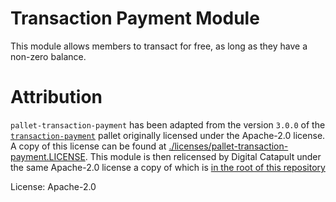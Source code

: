 # Transaction Payment Module

This module allows members to transact for free, as long as they have a non-zero balance.

# Attribution

`pallet-transaction-payment` has been adapted from the version `3.0.0` of the
[`transaction-payment`](https://docs.rs/pallet-transaction-payment/latest/pallet_transaction_payment) pallet originally
licensed under the Apache-2.0 license. A copy of this license can
be found at [./licenses/pallet-transaction-payment.LICENSE](./licenses/pallet-sudo.LICENSE).
This module is then relicensed by Digital Catapult under the same Apache-2.0
license a copy of which is [in the root of this repository](../../LICENSE)

License: Apache-2.0
